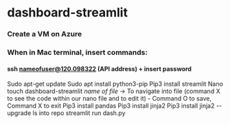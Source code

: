# dashboard-streamlit

### Create a VM on Azure 

### When in Mac terminal, insert commands:

#### ssh nameofuser@120.098322 (API address) + insert password 

Sudo apt-get update
Sudo apt install python3-pip
Pip3 install streamlit
Nano touch dashboard-streamlit *name of file* → To navigate into file (command X to see the code within our nano file and to edit it) - Command O to save, Command X to exit 
Pip3 install pandas
Pip3 install jinja2
Pip3 install jinja2 --upgrade 
ls into repo
streamlit run dash.py


